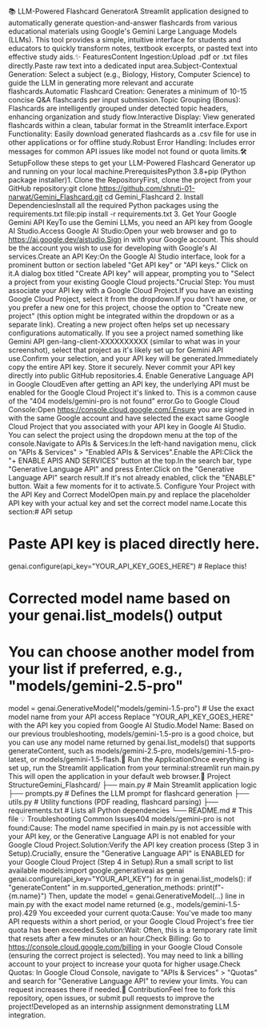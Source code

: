 📚 LLM-Powered Flashcard GeneratorA Streamlit application designed to automatically generate question-and-answer flashcards from various educational materials using Google's Gemini Large Language Models (LLMs). This tool provides a simple, intuitive interface for students and educators to quickly transform notes, textbook excerpts, or pasted text into effective study aids.✨ FeaturesContent Ingestion:Upload .pdf or .txt files directly.Paste raw text into a dedicated input area.Subject-Contextual Generation: Select a subject (e.g., Biology, History, Computer Science) to guide the LLM in generating more relevant and accurate flashcards.Automatic Flashcard Creation: Generates a minimum of 10-15 concise Q&A flashcards per input submission.Topic Grouping (Bonus): Flashcards are intelligently grouped under detected topic headers, enhancing organization and study flow.Interactive Display: View generated flashcards within a clean, tabular format in the Streamlit interface.Export Functionality: Easily download generated flashcards as a .csv file for use in other applications or for offline study.Robust Error Handling: Includes error messages for common API issues like model not found or quota limits.🛠️ SetupFollow these steps to get your LLM-Powered Flashcard Generator up and running on your local machine.PrerequisitesPython 3.8+pip (Python package installer)1. Clone the RepositoryFirst, clone the project from your GitHub repository:git clone https://github.com/shruti-01-narwat/Gemini_Flashcard.git
cd Gemini_Flashcard
2. Install DependenciesInstall all the required Python packages using the requirements.txt file:pip install -r requirements.txt
3. Get Your Google Gemini API KeyTo use the Gemini LLMs, you need an API key from Google AI Studio.Access Google AI Studio:Open your web browser and go to https://ai.google.dev/aistudio.Sign in with your Google account. This should be the account you wish to use for developing with Google's AI services.Create an API Key:On the Google AI Studio interface, look for a prominent button or section labeled "Get API key" or "API keys." Click on it.A dialog box titled "Create API key" will appear, prompting you to "Select a project from your existing Google Cloud projects."Crucial Step: You must associate your API key with a Google Cloud Project.If you have an existing Google Cloud Project, select it from the dropdown.If you don't have one, or you prefer a new one for this project, choose the option to "Create new project" (this option might be integrated within the dropdown or as a separate link). Creating a new project often helps set up necessary configurations automatically. If you see a project named something like Gemini API gen-lang-client-XXXXXXXXXX (similar to what was in your screenshot), select that project as it's likely set up for Gemini API use.Confirm your selection, and your API key will be generated.Immediately copy the entire API key. Store it securely. Never commit your API key directly into public GitHub repositories.4. Enable Generative Language API in Google CloudEven after getting an API key, the underlying API must be enabled for the Google Cloud Project it's linked to. This is a common cause of the "404 models/gemini-pro is not found" error.Go to Google Cloud Console:Open https://console.cloud.google.com/.Ensure you are signed in with the same Google account and have selected the exact same Google Cloud Project that you associated with your API key in Google AI Studio. You can select the project using the dropdown menu at the top of the console.Navigate to APIs & Services:In the left-hand navigation menu, click on "APIs & Services" > "Enabled APIs & Services".Enable the API:Click the "+ ENABLE APIS AND SERVICES" button at the top.In the search bar, type "Generative Language API" and press Enter.Click on the "Generative Language API" search result.If it's not already enabled, click the "ENABLE" button. Wait a few moments for it to activate.5. Configure Your Project with the API Key and Correct ModelOpen main.py and replace the placeholder API key with your actual key and set the correct model name.Locate this section:# API setup
# Paste API key is placed directly here.
genai.configure(api_key="YOUR_API_KEY_GOES_HERE") # Replace this!

# Corrected model name based on your genai.list_models() output
# You can choose another model from your list if preferred, e.g., "models/gemini-2.5-pro"
model = genai.GenerativeModel("models/gemini-1.5-pro") # Use the exact model name from your API access
Replace "YOUR_API_KEY_GOES_HERE" with the API key you copied from Google AI Studio.Model Name: Based on our previous troubleshooting, models/gemini-1.5-pro is a good choice, but you can use any model name returned by genai.list_models() that supports generateContent, such as models/gemini-2.5-pro, models/gemini-1.5-pro-latest, or models/gemini-1.5-flash.🚀 Run the ApplicationOnce everything is set up, run the Streamlit application from your terminal:streamlit run main.py
This will open the application in your default web browser.📂 Project StructureGemini_Flashcard/
├── main.py             # Main Streamlit application logic
├── prompts.py          # Defines the LLM prompt for flashcard generation
├── utils.py            # Utility functions (PDF reading, flashcard parsing)
├── requirements.txt    # Lists all Python dependencies
└── README.md           # This file
💡 Troubleshooting Common Issues404 models/gemini-pro is not found:Cause: The model name specified in main.py is not accessible with your API key, or the Generative Language API is not enabled for your Google Cloud Project.Solution:Verify the API key creation process (Step 3 in Setup).Crucially, ensure the "Generative Language API" is ENABLED for your Google Cloud Project (Step 4 in Setup).Run a small script to list available models:import google.generativeai as genai
genai.configure(api_key="YOUR_API_KEY")
for m in genai.list_models():
    if "generateContent" in m.supported_generation_methods:
        print(f"- {m.name}")
Then, update the model = genai.GenerativeModel(...) line in main.py with the exact model name returned (e.g., models/gemini-1.5-pro).429 You exceeded your current quota:Cause: You've made too many API requests within a short period, or your Google Cloud Project's free tier quota has been exceeded.Solution:Wait: Often, this is a temporary rate limit that resets after a few minutes or an hour.Check Billing: Go to https://console.cloud.google.com/billing in your Google Cloud Console (ensuring the correct project is selected). You may need to link a billing account to your project to increase your quota for higher usage.Check Quotas: In Google Cloud Console, navigate to "APIs & Services" > "Quotas" and search for "Generative Language API" to review your limits. You can request increases there if needed.🤝 ContributionFeel free to fork this repository, open issues, or submit pull requests to improve the project!Developed as an internship assignment demonstrating LLM integration.
